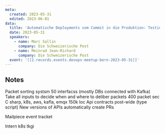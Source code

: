 ```yaml
---
meta:
  created: 2023-05-31
  edited: 2023-06-01
data:
  title: 'Automatische Deployments vom Commit in die Produktion: Testing, Qualität etc.'
  date: 2023-05-31
  speakers:
    - name: Marc Sallin
      company: Die Schweizerische Post
    - name: Meinrad Jean-Richard
      company: Die Schweizerische Post
  event: '[[2.records.events.devops-meetup-bern-2023-05-31]]'
---
```


## Notes

Packet sorting systsm
50 interfacss (mostly DBs connected with Kafka)
Take all inputs to decide when and where to deliber packets 
400 packet sec
C sharp, k8s, aws, kafla, emqx
150k loc
Api contracts post-wide (type script)
New versions of APIs automatically create PRs

Mailpiece event tracket

Intern k8s tkgi 
